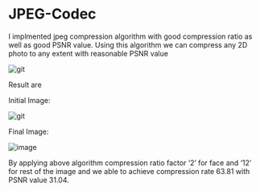 # JPEG-Codec

I implmented jpeg compression algorithm with good compression ratio as well as good PSNR value.
Using this algorithm we can compress any 2D photo to any extent with reasonable PSNR value

![git](https://user-images.githubusercontent.com/91832647/186949162-08a820ad-c543-48c6-8bd2-d02b9408cce2.png)

Result are

Initial Image: 

![git](https://user-images.githubusercontent.com/91832647/186949637-fe7fd39f-be18-4b89-9c9f-b8b5588cf156.png)


Final Image: 

![image](https://user-images.githubusercontent.com/91832647/186949738-dc67cc48-629f-4a1c-a5d3-014da3d6e01f.png)

By applying above algorithm compression ratio factor ‘2’ for face and ‘12’ for rest of the image and we able to achieve compression rate 63.81 with PSNR value 31.04.
